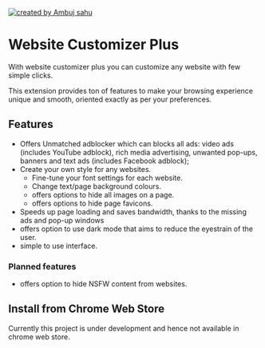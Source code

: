 <a href="https://github.com/ambujsahu81" rel="nofollow"><img src="https://img.shields.io/badge/Createdby-AmbujSahu-blue" alt="created by Ambuj sahu"></a>

# Website Customizer Plus

With website customizer plus you can customize any website with few simple clicks.

This extension provides ton of features to make your browsing experience unique and smooth, oriented exactly as per your preferences.

## Features
- Offers Unmatched adblocker which can blocks all ads: video ads (includes YouTube adblock), rich media advertising, unwanted pop-ups, banners and text ads (includes Facebook adblock);
- Create your own style for any websites.
  - Fine-tune your font settings for each website.
  - Change text/page background colours.
  - offers options to hide all images on a page.
  - offers options to hide page favicons.  
- Speeds up page loading and saves bandwidth, thanks to the missing ads and pop-up windows
- offers option to use dark mode that aims to reduce the eyestrain of the user.
- simple to use interface.

### Planned features

- offers option to hide NSFW content from websites.

## Install from Chrome Web Store

Currently this project is under development and hence not available in chrome web store.




